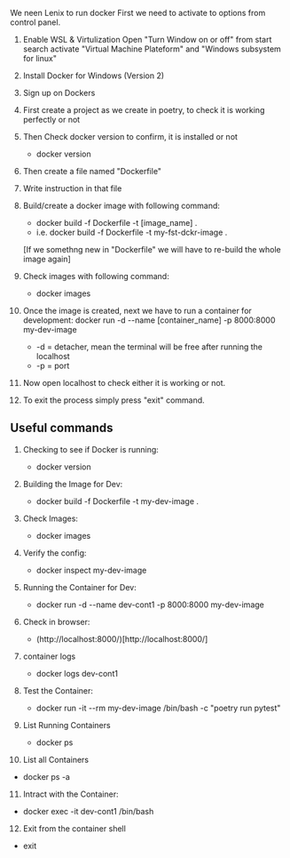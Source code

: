 We neen Lenix to run docker
First we need to activate to options from control panel.

1. Enable WSL & Virtulization
   Open "Turn Window on or off" from start search
   activate "Virtual Machine Plateform" and "Windows subsystem for linux"

2. Install Docker for Windows (Version 2)

3. Sign up on Dockers

4. First create a project as we create in poetry, to check it is working perfectly or not

5. Then Check docker version to confirm, it is installed or not

   - docker version

6. Then create a file named "Dockerfile"

7. Write instruction in that file

8. Build/create a docker image with following command:

   - docker build -f Dockerfile -t [image_name] .
   - i.e. docker build -f Dockerfile -t my-fst-dckr-image .

   [If we somethng new in "Dockerfile" we will have to re-build the whole image again]

9. Check images with following command:

   - docker images

10. Once the image is created, next we have to run a container for development:
    docker run -d --name [container_name] -p 8000:8000 my-dev-image

    - -d = detacher, mean the terminal will be free after running the localhost
    - -p = port

11. Now open localhost to check either it is working or not.

12. To exit the process simply press "exit" command.

## Useful commands

1. Checking to see if Docker is running:

   - docker version

2. Building the Image for Dev:

   - docker build -f Dockerfile -t my-dev-image .

3. Check Images:

   - docker images

4. Verify the config:

   - docker inspect my-dev-image

5. Running the Container for Dev:

   - docker run -d --name dev-cont1 -p 8000:8000 my-dev-image

6. Check in browser:

   - (http://localhost:8000/)[http://localhost:8000/]

7. container logs

   - docker logs dev-cont1

8. Test the Container:

   - docker run -it --rm my-dev-image /bin/bash -c "poetry run pytest"

9. List Running Containers

   - docker ps

10. List all Containers

- docker ps -a

11. Intract with the Container:

- docker exec -it dev-cont1 /bin/bash

12. Exit from the container shell

- exit
